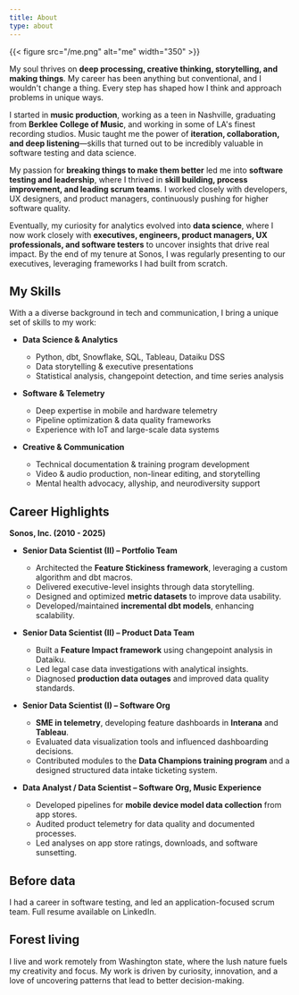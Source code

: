 ```yaml
---
title: About
type: about
---
```


{{< figure src="/me.png" alt="me" width="350" >}}

My soul thrives on **deep processing, creative thinking, storytelling, and making things**. My career has been anything but conventional, and I wouldn't change a thing. Every step has shaped how I think and approach problems in unique ways.

I started in **music production**, working as a teen in Nashville, graduating from **Berklee College of Music**, and working in some of LA's finest recording studios. Music taught me the power of **iteration, collaboration, and deep listening**—skills that turned out to be incredibly valuable in software testing and data science. 

My passion for **breaking things to make them better** led me into **software testing and leadership**, where I thrived in **skill building, process improvement, and leading scrum teams**. I worked closely with developers, UX designers, and product managers, continuously pushing for higher software quality. 

Eventually, my curiosity for analytics evolved into **data science**, where I now work closely with **executives, engineers, product managers, UX professionals, and software testers** to uncover insights that drive real impact. By the end of my tenure at Sonos, I was regularly presenting to our executives, leveraging frameworks I had built from scratch.

## My Skills  
With a a diverse background in tech and communication, I bring a unique set of skills to my work:

- **Data Science & Analytics**  
  - Python, dbt, Snowflake, SQL, Tableau, Dataiku DSS
  - Data storytelling & executive presentations
  - Statistical analysis, changepoint detection, and time series analysis

- **Software & Telemetry**  
  - Deep expertise in mobile and hardware telemetry
  - Pipeline optimization & data quality frameworks
  - Experience with IoT and large-scale data systems

- **Creative & Communication**  
  - Technical documentation & training program development
  - Video & audio production, non-linear editing, and storytelling
  - Mental health advocacy, allyship, and neurodiversity support

## Career Highlights  
**Sonos, Inc. (2010 - 2025)**  
- **Senior Data Scientist (II) – Portfolio Team**  
  - Architected the **Feature Stickiness framework**, leveraging a custom algorithm and dbt macros.  
  - Delivered executive-level insights through data storytelling.  
  - Designed and optimized **metric datasets** to improve data usability.  
  - Developed/maintained **incremental dbt models**, enhancing scalability.  


- **Senior Data Scientist (II) – Product Data Team**  
  - Built a **Feature Impact framework** using changepoint analysis in Dataiku.  
  - Led legal case data investigations with analytical insights.  
  - Diagnosed **production data outages** and improved data quality standards.  


- **Senior Data Scientist (I) – Software Org**  
  - **SME in telemetry**, developing feature dashboards in **Interana** and **Tableau**.  
  - Evaluated data visualization tools and influenced dashboarding decisions.  
  - Contributed modules to the **Data Champions training program** and a designed structured data intake ticketing system.  


- **Data Analyst / Data Scientist – Software Org, Music Experience**  
  - Developed pipelines for **mobile device model data collection** from app stores.  
  - Audited product telemetry for data quality and documented processes.  
  - Led analyses on app store ratings, downloads, and software sunsetting.  

## Before data
I had a career in software testing, and led an application-focused scrum team. Full resume available on LinkedIn.

## Forest living
I live and work remotely from Washington state, where the lush nature fuels my creativity and focus. My work is driven by curiosity, innovation, and a love of uncovering patterns that lead to better decision-making.


